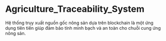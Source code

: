 # Agriculture_Traceability_System
Hệ thống truy xuất nguồn gốc nông sản dựa trên blockchain là một ứng dụng tiên tiến giúp đảm bảo tính minh bạch và an toàn cho chuỗi cung ứng nông sản.
